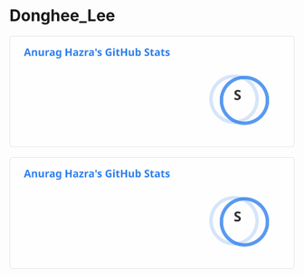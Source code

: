 # Donghee_Lee

[![Anurag's github stats](README/api)](https://github.com/anuraghazra/github-readme-stats)

![Anurag's github stats](README/api)